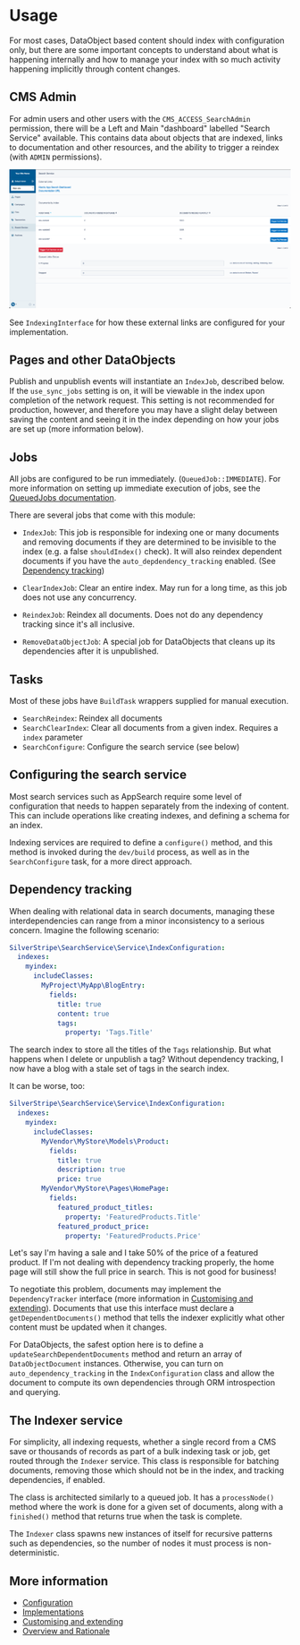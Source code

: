 # Usage

For most cases, DataObject based content should index with configuration only,
but there are some important concepts to understand about what is happening internally
and how to manage your index with so much activity happening implicitly through content
changes.

## CMS Admin

For admin users and other users with the `CMS_ACCESS_SearchAdmin` permission, there will be a
Left and Main "dashboard" labelled "Search Service" available. This contains data about objects
that are indexed, links to documentation and other resources, and the ability to trigger a
reindex (with `ADMIN` permissions).

![Search Service Admin](../img/search-service-admin.png)

See `IndexingInterface` for how these external links are configured for your implementation.

## Pages and other DataObjects

Publish and unpublish events will instantiate an `IndexJob`, described below. If the
`use_sync_jobs` setting is on, it will be viewable in the index upon completion of the
network request. This setting is not recommended for production, however, and therefore
you may have a slight delay between saving the content and seeing it in the index depending
on how your jobs are set up (more information below).

## Jobs

All jobs are configured to be run immediately. (`QueuedJob::IMMEDIATE`). For more information
on setting up immediate execution of jobs, see the [QueuedJobs documentation](https://github.com/symbiote/silverstripe-queuedjobs#using-queuedjobimmediate-jobs).

There are several jobs that come with this module:

* `IndexJob`: This job is responsible for indexing one or many documents and removing documents
if they are determined to be invisible to the index (e.g. a false `shouldIndex()` check). It will
also reindex dependent documents if you have the `auto_depdendency_tracking` enabled. (See [Dependency tracking](#dependency-tracking))

* `ClearIndexJob`: Clear an entire index. May run for a long time, as this job does not use any
concurrency.

* `ReindexJob`: Reindex all documents. Does not do any dependency tracking since it's all inclusive.

* `RemoveDataObjectJob`: A special job for DataObjects that cleans up its dependencies after it is unpublished.


## Tasks

Most of these jobs have `BuildTask` wrappers supplied for manual execution.

* `SearchReindex`: Reindex all documents
* `SearchClearIndex`: Clear all documents from a given index. Requires a `index` parameter
* `SearchConfigure`: Configure the search service (see below)

## Configuring the search service

Most search services such as AppSearch require some level of configuration that needs
 to happen separately from the indexing of content. This can include operations like 
 creating indexes, and defining a schema for an index.
 
 Indexing services are required to define a `configure()` method, and this method is invoked
 during the `dev/build` process, as well as in the `SearchConfigure` task, for a more direct
 approach.
 

## Dependency tracking

When dealing with relational data in search documents, managing these interdependencies
can range from a minor inconsistency to a serious concern. Imagine the following scenario:

```yaml
SilverStripe\SearchService\Service\IndexConfiguration:
  indexes:
    myindex:
      includeClasses:
        MyProject\MyApp\BlogEntry:
          fields:
            title: true
            content: true
            tags:
              property: 'Tags.Title'
```

The search index to store all the titles of the `Tags` relationship. But what happens
when I delete or unpublish a tag? Without dependency tracking, I now have a blog
with a stale set of tags in the search index.

It can be worse, too: 

```yaml
SilverStripe\SearchService\Service\IndexConfiguration:
  indexes:
    myindex:
      includeClasses:
        MyVendor\MyStore\Models\Product:
          fields:
            title: true
            description: true
            price: true
        MyVendor\MyStore\Pages\HomePage:
          fields:
            featured_product_titles:
              property: 'FeaturedProducts.Title'
            featured_product_price:
              property: 'FeaturedProducts.Price'
```

Let's say I'm having a sale and I take 50% of the price of a featured product. If I'm
 not dealing with dependency tracking properly, the home page will still show the full 
 price in search. This is not good for business!

To negotiate this problem, documents may implement the `DependencyTracker` interface
(more information in [Customising and extending](customising.md)). Documents that
use this interface must declare a `getDependentDocuments()` method that tells the
indexer explicitly what other content must be updated when it changes.

For DataObjects, the safest option here is to define a `updateSearchDependentDocuments` method
and return an array of `DataObjectDocument` instances. Otherwise, you can turn on
`auto_dependency_tracking` in the `IndexConfiguration` class and allow the document
to compute its own dependencies through ORM introspection and querying.

## The Indexer service

For simplicity, all indexing requests, whether a single record from a CMS save or thousands
of records as part of a bulk indexing task or job, get routed through the `Indexer` service. 
This class is responsible for batching documents, removing those which should not be in the index,
and tracking dependencies, if enabled.

The class is architected similarly to a queued job. It has a `processNode()` method where the work is
done for a given set of documents, along with a `finished()` method that returns true when the task
is complete. 

The `Indexer` class spawns new instances of itself for recursive patterns such as dependencies,
so the number of nodes it must process is non-deterministic.

## More information

* [Configuration](configuration.md)
* [Implementations](implementations.md)
* [Customising and extending](customising.md) 
* [Overview and Rationale](overview.md)
